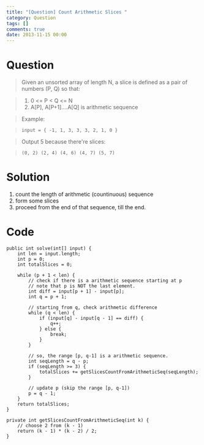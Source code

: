 ```yaml
---
title: "[Question] Count Arithmetic Slices "
category: Question
tags: []
comments: true
date: 2013-11-15 00:00
---
```



# Question

> Given an unsorted array of length N, a slice is defined as a pair of numbers (P, Q) so that:

> 1. 0 <= P < Q <= N
> 2. A[P], A[P+1]....A[Q] is arithmetic sequence

> Example: 

>     input = { -1, 1, 3, 3, 3, 2, 1, 0 }

> Output 5 because there're slices: 

>     (0, 2) (2, 4) (4, 6) (4, 7) (5, 7)

# Solution

1. count the length of arithmetic (countinuous) sequence
2. form some slices
3. proceed from the end of that sequence, till the end.

# Code

	public int solve(int[] input) {
		int len = input.length;
		int p = 0;
		int totalSlices = 0;

		while (p + 1 < len) {
			// check if there is a arithmetic sequence starting at p
			// note that p is NOT the last element.
			int diff = input[p + 1] - input[p];
			int q = p + 1;

			// starting from q, check arithmetic difference
			while (q < len) {
				if (input[q] - input[q - 1] == diff) {
					q++;
				} else {
					break;
				}
			}

			// so, the range [p, q-1] is a arithmetic sequence.
			int seqLength = q - p;
			if (seqLength >= 3) {
				totalSlices += getSlicesCountFromArithmeticSeq(seqLength);
			}

			// update p (skip the range [p, q-1])
			p = q - 1;
		}
		return totalSlices;
	}

	private int getSlicesCountFromArithmeticSeq(int k) {
		// choose 2 from (k - 1)
		return (k - 1) * (k - 2) / 2;
	}
